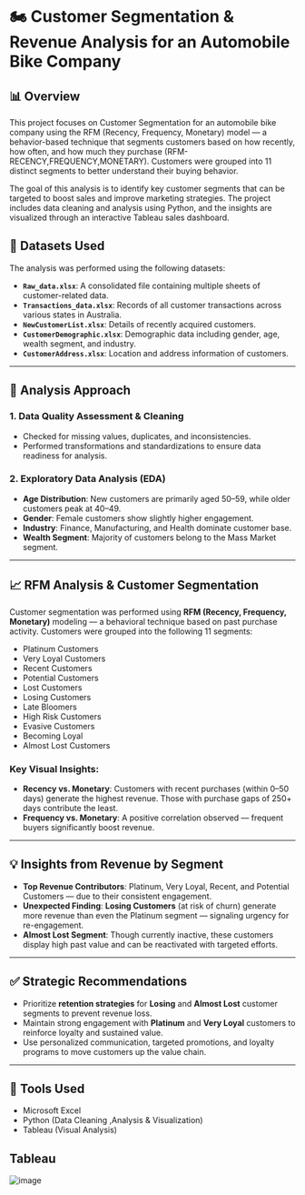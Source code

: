 # 🏍️ Customer Segmentation & Revenue Analysis for an Automobile Bike Company

## 📊 Overview

This project focuses on Customer Segmentation for an automobile bike company using the RFM (Recency, Frequency, Monetary) model — a behavior-based technique that segments customers based on how recently, how often, and how much they purchase (RFM-RECENCY,FREQUENCY,MONETARY). Customers were grouped into 11 distinct segments to better understand their buying behavior.

The goal of this analysis is to identify key customer segments that can be targeted to boost sales and improve marketing strategies. The project includes data cleaning and analysis using Python, and the insights are visualized through an interactive Tableau sales dashboard.

## 📁 Datasets Used

The analysis was performed using the following datasets:

* **`Raw_data.xlsx`**: A consolidated file containing multiple sheets of customer-related data.
* **`Transactions_data.xlsx`**: Records of all customer transactions across various states in Australia.
* **`NewCustomerList.xlsx`**: Details of recently acquired customers.
* **`CustomerDemographic.xlsx`**: Demographic data including gender, age, wealth segment, and industry.
* **`CustomerAddress.xlsx`**: Location and address information of customers.

---

## 🧼 Analysis Approach

### 1. Data Quality Assessment & Cleaning

* Checked for missing values, duplicates, and inconsistencies.
* Performed transformations and standardizations to ensure data readiness for analysis.

### 2. Exploratory Data Analysis (EDA)

* **Age Distribution**: New customers are primarily aged 50–59, while older customers peak at 40–49.
* **Gender**: Female customers show slightly higher engagement.
* **Industry**: Finance, Manufacturing, and Health dominate customer base.
* **Wealth Segment**: Majority of customers belong to the Mass Market segment.

---

## 📈 RFM Analysis & Customer Segmentation

Customer segmentation was performed using **RFM (Recency, Frequency, Monetary)** modeling — a behavioral technique based on past purchase activity. Customers were grouped into the following 11 segments:

* Platinum Customers
* Very Loyal Customers
* Recent Customers
* Potential Customers
* Lost Customers
* Losing Customers
* Late Bloomers
* High Risk Customers
* Evasive Customers
* Becoming Loyal
* Almost Lost Customers

### Key Visual Insights:

* **Recency vs. Monetary**: Customers with recent purchases (within 0–50 days) generate the highest revenue. Those with purchase gaps of 250+ days contribute the least.
* **Frequency vs. Monetary**: A positive correlation observed — frequent buyers significantly boost revenue.

---

## 💡 Insights from Revenue by Segment

* **Top Revenue Contributors**: Platinum, Very Loyal, Recent, and Potential Customers — due to their consistent engagement.
* **Unexpected Finding**: **Losing Customers** (at risk of churn) generate more revenue than even the Platinum segment — signaling urgency for re-engagement.
* **Almost Lost Segment**: Though currently inactive, these customers display high past value and can be reactivated with targeted efforts.

---

## ✅ Strategic Recommendations

* Prioritize **retention strategies** for **Losing** and **Almost Lost** customer segments to prevent revenue loss.
* Maintain strong engagement with **Platinum** and **Very Loyal** customers to reinforce loyalty and sustained value.
* Use personalized communication, targeted promotions, and loyalty programs to move customers up the value chain.

---

## 📌 Tools Used

* Microsoft Excel
* Python (Data Cleaning ,Analysis & Visualization)
* Tableau (Visual Analysis)

## Tableau

![image](https://github.com/user-attachments/assets/4a01a8d8-f884-45d9-a966-d27085c40911)


  


